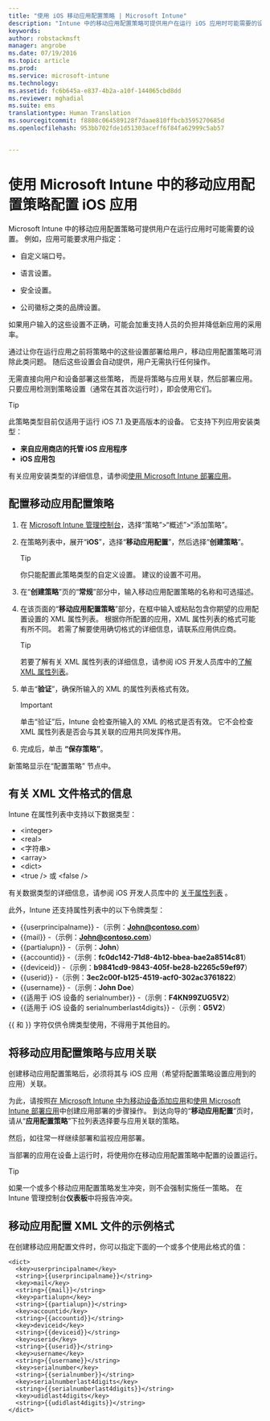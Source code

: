```yaml
---
title: "使用 iOS 移动应用配置策略 | Microsoft Intune"
description: "Intune 中的移动应用配置策略可提供用户在运行 iOS 应用时可能需要的设置。"
keywords: 
author: robstackmsft
manager: angrobe
ms.date: 07/19/2016
ms.topic: article
ms.prod: 
ms.service: microsoft-intune
ms.technology: 
ms.assetid: fc6b645a-e837-4b2a-a10f-144065cbd8dd
ms.reviewer: mghadial
ms.suite: ems
translationtype: Human Translation
ms.sourcegitcommit: f8808c064589128f7daae810ffbcb3595270685d
ms.openlocfilehash: 953bb702fde1d51303aceff6f84fa62999c5ab57


---
```


# 使用 Microsoft Intune 中的移动应用配置策略配置 iOS 应用
Microsoft Intune 中的移动应用配置策略可提供用户在运行应用时可能需要的设置。 例如，应用可能要求用户指定：

-   自定义端口号。

-   语言设置。

-   安全设置。

-   公司徽标之类的品牌设置。

如果用户输入的这些设置不正确，可能会加重支持人员的负担并降低新应用的采用率。

通过让你在运行应用之前将策略中的这些设置部署给用户，移动应用配置策略可消除此类问题。 随后这些设置会自动提供，用户无需执行任何操作。

无需直接向用户和设备部署这些策略， 而是将策略与应用关联，然后部署应用。 只要应用检测到策略设置（通常在其首次运行时），即会使用它们。

> [!TIP]
> 此策略类型目前仅适用于运行 iOS 7.1 及更高版本的设备。 它支持下列应用安装类型：
>
> -   **来自应用商店的托管 iOS 应用程序**
> -   **iOS 应用包**
>
> 有关应用安装类型的详细信息，请参阅[使用 Microsoft Intune 部署应用](deploy-apps.md)。

## 配置移动应用配置策略

1.  在 [Microsoft Intune 管理控制台](https://manage.microsoft.com)，选择“策略”&gt;“概述”&gt;“添加策略”。

2.  在策略列表中，展开“**iOS**”，选择“**移动应用配置**”，然后选择“**创建策略**”。

    > [!TIP]
    > 你只能配置此策略类型的自定义设置。 建议的设置不可用。

3.  在“**创建策略**”页的“**常规**”部分中，输入移动应用配置策略的名称和可选描述。

4.  在该页面的“**移动应用配置策略**”部分，在框中输入或粘贴包含你期望的应用配置设置的 XML 属性列表。 根据你所配置的应用，XML 属性列表的格式可能有所不同。 若需了解要使用确切格式的详细信息，请联系应用供应商。

    > [!TIP]
    > 若要了解有关 XML 属性列表的详细信息，请参阅 iOS 开发人员库中的[了解 XML 属性列表](https://developer.apple.com/library/ios/documentation/Cocoa/Conceptual/PropertyLists/UnderstandXMLPlist/UnderstandXMLPlist.html)。

5.  单击“**验证**”，确保所输入的 XML 的属性列表格式有效。

    > [!IMPORTANT]
    > 单击“验证”后，Intune 会检查所输入的 XML 的格式是否有效。 它不会检查 XML 属性列表是否会与其关联的应用共同发挥作用。

6.  完成后，单击 **“保存策略”**。

新策略显示在“配置策略”  节点中。

## 有关 XML 文件格式的信息

Intune 在属性列表中支持以下数据类型：
    
- &lt;integer&gt;
- &lt;real&gt;
- &lt;字符串&gt;
- &lt;array&gt;
- &lt;dict&gt;
- &lt;true /&gt; 或 &lt;false /&gt;
     
有关数据类型的详细信息，请参阅 iOS 开发人员库中的 [关于属性列表](https://developer.apple.com/library/ios/documentation/Cocoa/Conceptual/PropertyLists/AboutPropertyLists/AboutPropertyLists.html) 。

此外，Intune 还支持属性列表中的以下令牌类型：
- \{\{userprincipalname\}\} -（示例：**John@contoso.com**）
- \{\{mail\}\} -（示例：**John@contoso.com**）
- \{\{partialupn\}\} -（示例：**John**）
- \{\{accountid\}\} -（示例：**fc0dc142-71d8-4b12-bbea-bae2a8514c81**）
- \{\{deviceid\}\} -（示例：**b9841cd9-9843-405f-be28-b2265c59ef97**）
- \{\{userid\}\} -（示例：**3ec2c00f-b125-4519-acf0-302ac3761822**）
- \{\{username\}\} -（示例：**John Doe**）
- \{\{适用于 iOS 设备的 serialnumber\}\} -（示例：**F4KN99ZUG5V2**）
- \{\{适用于 iOS 设备的 serialnumberlast4digits\}\} -（示例：**G5V2**）
    
\{\{ 和 \}\} 字符仅供令牌类型使用，不得用于其他目的。

## 将移动应用配置策略与应用关联
创建移动应用配置策略后，必须将其与 iOS 应用（希望将配置策略设置应用到的应用）关联。

为此，请按照[在 Microsoft Intune 中为移动设备添加应用](add-apps-for-mobile-devices-in-microsoft-intune.md)和[使用 Microsoft Intune 部署应用](deploy-apps-in-microsoft-intune.md)中创建应用部署的步骤操作。 到达向导的“**移动应用配置**”页时，请从“**应用配置策略**”下拉列表选择要与应用关联的策略。

然后，如往常一样继续部署和监视应用部署。

当部署的应用在设备上运行时，将使用你在移动应用配置策略中配置的设置运行。

> [!TIP]
> 如果一个或多个移动应用配置策略发生冲突，则不会强制实施任一策略。 在 Intune 管理控制台**仪表板**中将报告冲突。

## 移动应用配置 XML 文件的示例格式

在创建移动应用配置文件时，你可以指定下面的一个或多个使用此格式的值：

```
<dict>
  <key>userprincipalname</key>
  <string>{{userprincipalname}}</string>
  <key>mail</key>
  <string>{{mail}}</string>
  <key>partialupn</key>
  <string>{{partialupn}}</string>
  <key>accountid</key>
  <string>{{accountid}}</string>
  <key>deviceid</key>
  <string>{{deviceid}}</string>
  <key>userid</key>
  <string>{{userid}}</string>
  <key>username</key>
  <string>{{username}}</string>
  <key>serialnumber</key>
  <string>{{serialnumber}}</string>
  <key>serialnumberlast4digits</key>
  <string>{{serialnumberlast4digits}}</string>
  <key>udidlast4digits</key>
  <string>{{udidlast4digits}}</string>
</dict>

```



<!--HONumber=Jul16_HO4-->


